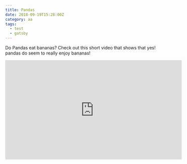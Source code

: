 ```yaml
---
title: Pandas
date: 2018-09-19T15:28:00Z
category: aa
tags:
  - test
  - gatsby
---
```


Do Pandas eat bananas? Check out this short video that shows that yes! pandas do seem to really enjoy bananas!

<iframe width="560" height="315" src="https://www.youtube.com/embed/4SZl1r2O_bY" frameborder="0" allowfullscreen></iframe>
